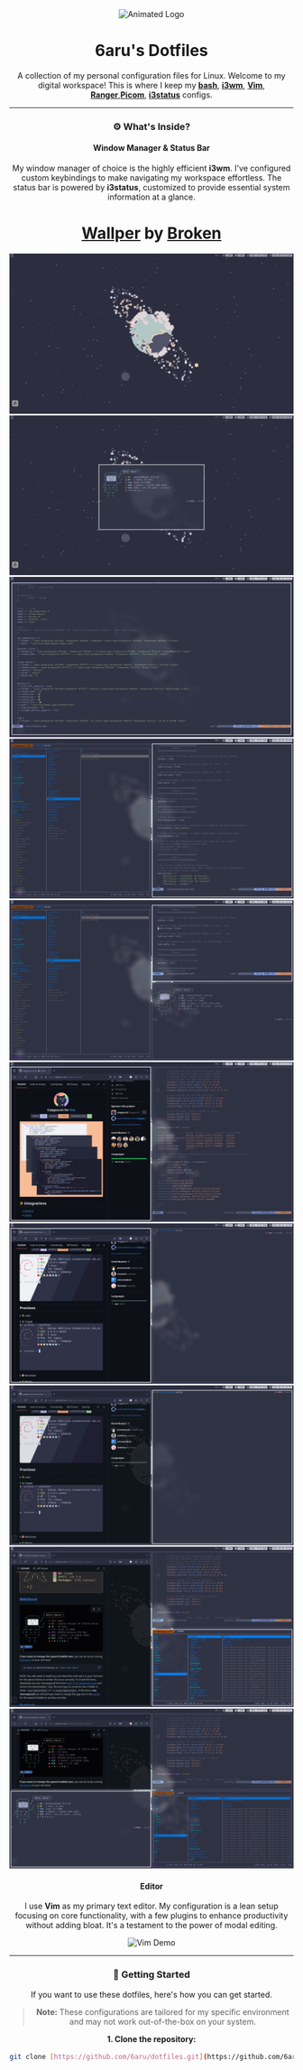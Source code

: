 <div align="center">
  <img src="https://i.imgur.com/your-animated-logo.gif" alt="Animated Logo" width="250"/>

  # 6aru's Dotfiles

  A collection of my personal configuration files for Linux.
  Welcome to my digital workspace! This is where I keep my **[bash](https://www.gnu.org/software/bash/)**,
  **[i3wm](https://i3wm.org/)**, **[Vim](https://www.vim.org/)**, **[Ranger](https://ranger.github.io/)**,**[Picom](https://github.com/yshui/picom)**, **[i3status](https://i3wm.org/i3status/)** configs.

---

### ⚙️ What's Inside?

#### Window Manager & Status Bar
My window manager of choice is the highly efficient **i3wm**. I've configured custom keybindings to make navigating my workspace effortless. The status bar is powered by **i3status**, customized to provide essential system information at a glance.
# **[Wallper](https://www.pixiv.net/en/artworks/120653546)** by **[Broken](https://x.com/Broken04630699)**

![i3wm and i3status Demo](https://github.com/6aru/dotfiles/blob/main/assets/Shot2/Screenshot-20250920T150419.jpg)
![i3wm and i3status Demo](https://github.com/6aru/dotfiles/blob/main/assets/Shot2/Screenshot-20250920T150508.jpg)
![i3wm and i3status Demo](https://github.com/6aru/dotfiles/blob/main/assets/Shot2/Screenshot-20250920T144109.jpg)
![i3wm and i3status Demo](https://github.com/6aru/dotfiles/blob/main/assets/Shot2/Screenshot-20250920T144316.jpg)
![i3wm and i3status Demo](https://github.com/6aru/dotfiles/blob/main/assets/Shot2/Screenshot-20250920T144340.jpg)
![i3wm and i3status Demo](https://github.com/6aru/dotfiles/blob/main/assets/Shot2/Screenshot-20250920T142851.jpg)
![i3wm and i3status Demo](https://github.com/6aru/dotfiles/blob/main/assets/Shot2/Screenshot-20250920T143423.jpg)
![i3wm and i3status Demo](https://github.com/6aru/dotfiles/blob/main/assets/Shot2/Screenshot-20250920T143510.jpg)
![i3wm and i3status Demo](https://github.com/6aru/dotfiles/blob/main/assets/Shot2/Screenshot-20250920T143112.jpg)
![i3wm and i3status Demo](https://github.com/6aru/dotfiles/blob/main/assets/Shot2/Screenshot-20250920T143219.jpg)


#### Editor
I use **Vim** as my primary text editor. My configuration is a lean setup focusing on core functionality, with a few plugins to enhance productivity without adding bloat. It's a testament to the power of modal editing.

![Vim Demo](https://i.imgur.com/your-vim-gif.gif)

---

### 🚀 Getting Started

If you want to use these dotfiles, here's how you can get started.

> **Note:** These configurations are tailored for my specific environment and may not work out-of-the-box on your system.

**1. Clone the repository:**

```bash
git clone [https://github.com/6aru/dotfiles.git](https://github.com/6aru/dotfiles.git)
